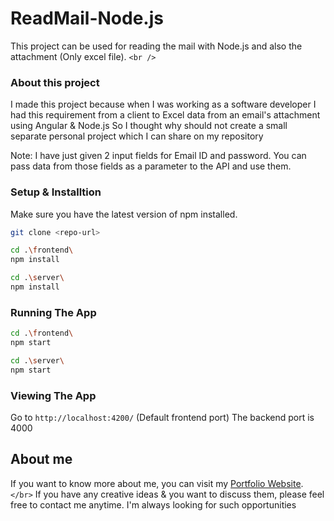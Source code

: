 # ReadMail-Node.js

This project can be used for reading the mail with Node.js and also the attachment (Only excel file). `<br />`

### About this project

I made this project because when I was working as a software developer I had this requirement from a client to Excel data from an email's attachment using Angular & Node.js
So I thought why should not create a small separate personal project which I can share on my repository

Note: I have just given 2 input fields for Email ID and password. You can pass data from those fields as a parameter to the API and use them.

### Setup & Installtion

Make sure you have the latest version of npm installed.

```bash
git clone <repo-url>
```

```bash
cd .\frontend\
npm install
```

```bash
cd .\server\
npm install
```

### Running The App

```bash
cd .\frontend\
npm start
```

```bash
cd .\server\
npm start
```

### Viewing The App

Go to `http://localhost:4200/` (Default frontend port)
The backend port is 4000

## About me

If you want to know more about me, you can visit my [Portfolio Website](https://abhilash-gupta.web.app/).`</br>`
If you have any creative ideas & you want to discuss them, please feel free to contact me anytime. I'm always looking for such opportunities
